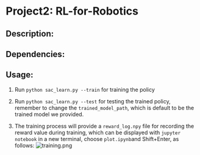 # Project2: RL-for-Robotics
## Description:

## Dependencies:

## Usage:
1. Run `python sac_learn.py --train` for training the policy

2. Run `python sac_learn.py --test` for testing the trained policy, remember to change the `trained_model_path`, which is default to be the trained model we provided.

3. The training process will provide a `reward_log.npy` file for recording the reward value during training, which can be displayed with `jupyter notebook` in a new terminal, choose `plot.ipynb`and Shift+Enter, as follows:
![training.png](https://github.com/deep-reinforcement-learning-book/Project2-RL-for-Robotics/blob/master/figures/training.png)
